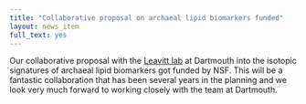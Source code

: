 ```yaml
---
title: "Collaborative proposal on archaeal lipid biomarkers funded"
layout: news_item
full_text: yes
---
```


Our collaborative proposal with the [Leavitt lab](https://www.geobio.rocks/) at Dartmouth into the isotopic signatures of archaeal lipid biomarkers got funded by NSF.  This will be a fantastic collaboration that has been several years in the planning and we look very much forward to working closely with the team at Dartmouth.
